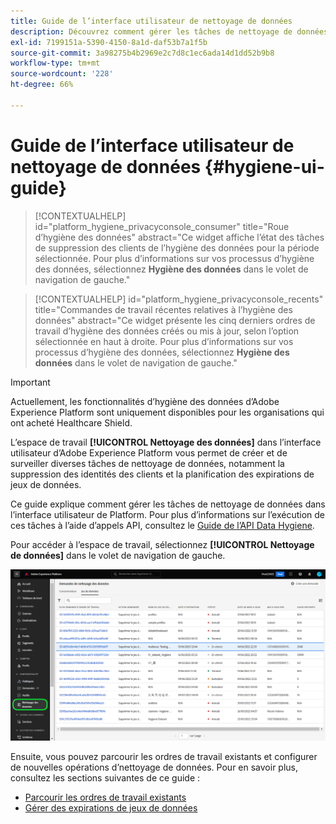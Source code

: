 ```yaml
---
title: Guide de l’interface utilisateur de nettoyage de données
description: Découvrez comment gérer les tâches de nettoyage de données dans l’interface utilisateur d’Adobe Experience Platform.
exl-id: 7199151a-5390-4150-8a1d-daf53b7a1f5b
source-git-commit: 3a98275b4b2969e2c7d8c1ec6ada14d1dd52b9b8
workflow-type: tm+mt
source-wordcount: '228'
ht-degree: 66%

---
```


# Guide de l’interface utilisateur de nettoyage de données {#hygiene-ui-guide}

>[!CONTEXTUALHELP]
>id="platform_hygiene_privacyconsole_consumer"
>title="Roue d’hygiène des données"
>abstract="Ce widget affiche l’état des tâches de suppression des clients de l’hygiène des données pour la période sélectionnée. Pour plus d’informations sur vos processus d’hygiène des données, sélectionnez **Hygiène des données** dans le volet de navigation de gauche."

>[!CONTEXTUALHELP]
>id="platform_hygiene_privacyconsole_recents"
>title="Commandes de travail récentes relatives à l’hygiène des données"
>abstract="Ce widget présente les cinq derniers ordres de travail d’hygiène des données créés ou mis à jour, selon l’option sélectionnée en haut à droite. Pour plus d’informations sur vos processus d’hygiène des données, sélectionnez **Hygiène des données** dans le volet de navigation de gauche."

>[!IMPORTANT]
>
>Actuellement, les fonctionnalités d’hygiène des données d’Adobe Experience Platform sont uniquement disponibles pour les organisations qui ont acheté Healthcare Shield.

L’espace de travail **[!UICONTROL Nettoyage des données]** dans l’interface utilisateur d’Adobe Experience Platform vous permet de créer et de surveiller diverses tâches de nettoyage de données, notamment la suppression des identités des clients et la planification des expirations de jeux de données.

Ce guide explique comment gérer les tâches de nettoyage de données dans l’interface utilisateur de Platform. Pour plus d’informations sur l’exécution de ces tâches à l’aide d’appels API, consultez le [Guide de l’API Data Hygiene](../api/overview.md).

Pour accéder à l’espace de travail, sélectionnez **[!UICONTROL Nettoyage de données]** dans le volet de navigation de gauche.

![Image illustrant l’espace de travail [!UICONTROL Nettoyage de données] dans l’interface utilisateur de Platform](../images/ui/overview/home.png)

Ensuite, vous pouvez parcourir les ordres de travail existants et configurer de nouvelles opérations d’nettoyage de données. Pour en savoir plus, consultez les sections suivantes de ce guide :

* [Parcourir les ordres de travail existants](./browse.md)
* [Gérer des expirations de jeux de données](./dataset-expiration.md)
